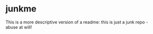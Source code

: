 # junkme

This is a more descriptive version of a readme: this is just a junk repo - abuse at will!
